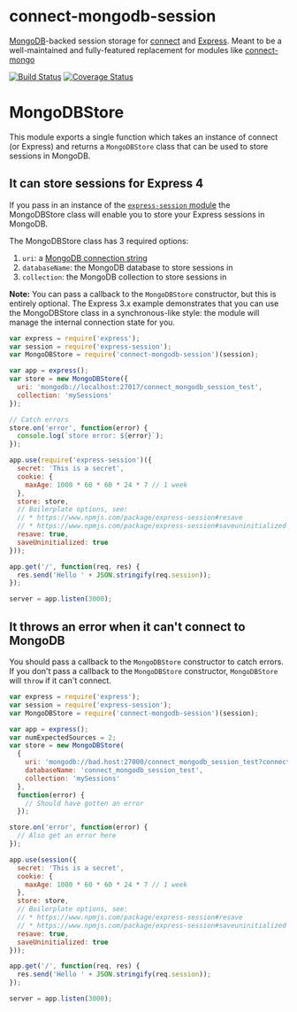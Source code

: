 # connect-mongodb-session

[MongoDB](http://mongodb.com)-backed session storage for [connect](https://www.npmjs.org/package/connect) and [Express](http://www.expressjs.com). Meant to be a well-maintained and fully-featured replacement for modules like [connect-mongo](https://www.npmjs.org/package/connect-mongo)

[![Build Status](https://travis-ci.org/mongodb-js/connect-mongodb-session.svg?branch=master)](https://travis-ci.org/mongodb-js/connect-mongodb-session) [![Coverage Status](https://coveralls.io/repos/mongodb-js/connect-mongodb-session/badge.svg?branch=master)](https://coveralls.io/r/mongodb-js/connect-mongodb-session?branch=master)



# MongoDBStore


This module exports a single function which takes an instance of connect
(or Express) and returns a `MongoDBStore` class that can be used to
store sessions in MongoDB.


## It can store sessions for Express 4


If you pass in an instance of the
[`express-session` module](http://npmjs.org/package/express-session)
the MongoDBStore class will enable you to store your Express sessions
in MongoDB.

The MongoDBStore class has 3 required options:

1. `uri`: a [MongoDB connection string](http://docs.mongodb.org/manual/reference/connection-string/)
2. `databaseName`: the MongoDB database to store sessions in
3. `collection`: the MongoDB collection to store sessions in

**Note:** You can pass a callback to the `MongoDBStore` constructor,
but this is entirely optional. The Express 3.x example demonstrates
that you can use the MongoDBStore class in a synchronous-like style: the
module will manage the internal connection state for you.


```javascript
var express = require('express');
var session = require('express-session');
var MongoDBStore = require('connect-mongodb-session')(session);

var app = express();
var store = new MongoDBStore({
  uri: 'mongodb://localhost:27017/connect_mongodb_session_test',
  collection: 'mySessions'
});

// Catch errors
store.on('error', function(error) {
  console.log(`store error: ${error}`);
});

app.use(require('express-session')({
  secret: 'This is a secret',
  cookie: {
    maxAge: 1000 * 60 * 60 * 24 * 7 // 1 week
  },
  store: store,
  // Boilerplate options, see:
  // * https://www.npmjs.com/package/express-session#resave
  // * https://www.npmjs.com/package/express-session#saveuninitialized
  resave: true,
  saveUninitialized: true
}));

app.get('/', function(req, res) {
  res.send('Hello ' + JSON.stringify(req.session));
});

server = app.listen(3000);
```

## It throws an error when it can't connect to MongoDB


You should pass a callback to the `MongoDBStore` constructor to catch
errors. If you don't pass a callback to the `MongoDBStore` constructor,
`MongoDBStore` will `throw` if it can't connect.


```javascript
var express = require('express');
var session = require('express-session');
var MongoDBStore = require('connect-mongodb-session')(session);

var app = express();
var numExpectedSources = 2;
var store = new MongoDBStore(
  {
    uri: 'mongodb://bad.host:27000/connect_mongodb_session_test?connectTimeoutMS=10',
    databaseName: 'connect_mongodb_session_test',
    collection: 'mySessions'
  },
  function(error) {
    // Should have gotten an error
  });

store.on('error', function(error) {
  // Also get an error here
});

app.use(session({
  secret: 'This is a secret',
  cookie: {
    maxAge: 1000 * 60 * 60 * 24 * 7 // 1 week
  },
  store: store,
  // Boilerplate options, see:
  // * https://www.npmjs.com/package/express-session#resave
  // * https://www.npmjs.com/package/express-session#saveuninitialized
  resave: true,
  saveUninitialized: true
}));

app.get('/', function(req, res) {
  res.send('Hello ' + JSON.stringify(req.session));
});

server = app.listen(3000);
```
